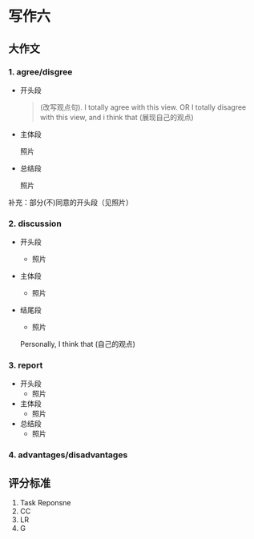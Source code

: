 # 写作六

## 大作文

### 1. agree/disgree

- 开头段

  > (改写观点句). I totally agree with this view. OR I totally disagree with this view, and i think that (展现自己的观点)

- 主体段

  照片

- 总结段

  照片

补充：部分(不)同意的开头段（见照片）





### 2. discussion

- 开头段

  - 照片

- 主体段

  - 照片

- 结尾段

  - 照片

  Personally, I think that (自己的观点)

### 3. report

- 开头段
  - 照片
- 主体段
  - 照片
- 总结段
  - 照片

### 4. advantages/disadvantages



## 评分标准

1. Task Reponsne
2. CC
3. LR
4. G

